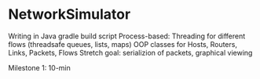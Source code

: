 # NetworkSimulator


Writing in Java
gradle build script
Process-based: Threading for different flows (threadsafe queues, lists, maps)
OOP classes for Hosts, Routers, Links, Packets, Flows
Stretch goal: serializion of packets, graphical viewing

Milestone 1: 10-min 
